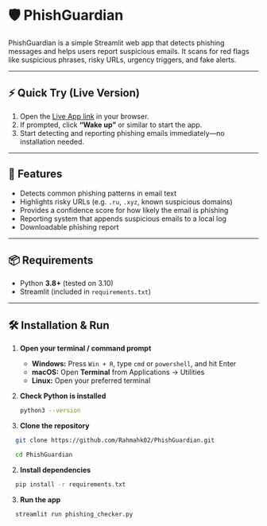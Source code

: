 # 🛡️ PhishGuardian

PhishGuardian is a simple Streamlit web app that detects phishing messages and helps users report suspicious emails. It scans for red flags like suspicious phrases, risky URLs, urgency triggers, and fake alerts.

---

## ⚡ Quick Try (Live Version)
1. Open the [Live App link](https://phishguardian-6z94cyj7yavmezselurvjn.streamlit.app/#phishing-detector-and-reporter) in your browser.  
2. If prompted, click **“Wake up”** or similar to start the app.  
3. Start detecting and reporting phishing emails immediately—no installation needed.  

---

## 🚀 Features
- Detects common phishing patterns in email text  
- Highlights risky URLs (e.g. `.ru`, `.xyz`, known suspicious domains)  
- Provides a confidence score for how likely the email is phishing  
- Reporting system that appends suspicious emails to a local log  
- Downloadable phishing report  

---

## 📦 Requirements
- Python **3.8+** (tested on 3.10)  
- Streamlit (included in `requirements.txt`)  

---

## 🛠 Installation & Run

1. **Open your terminal / command prompt**  
   - **Windows:** Press `Win + R`, type `cmd` or `powershell`, and hit Enter  
   - **macOS:** Open **Terminal** from Applications → Utilities  
   - **Linux:** Open your preferred terminal  

2. **Check Python is installed**  
   ```bash
   python3 --version
1. **Clone the repository**  
```bash
  git clone https://github.com/Rahmahk02/PhishGuardian.git
```
```bash
  cd PhishGuardian
```
2. **Install dependencies**
```bash
  pip install -r requirements.txt
```
3. **Run the app**
```bash
  streamlit run phishing_checker.py
```
